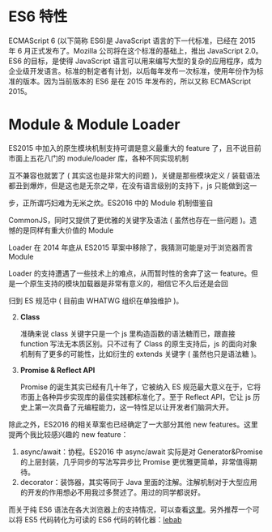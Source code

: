 # ES6 特性

ECMAScript 6 (以下简称 ES6)是 JavaScript 语言的下一代标准，已经在 2015 年 6 月正式发布了。Mozilla 公司将在这个标准的基础上，推出 JavaScript 2.0。ES6 的目标，是使得 JavaScript 语言可以用来编写大型的复杂的应用程序，成为企业级开发语言。标准的制定者有计划，以后每年发布一次标准，使用年份作为标准的版本。因为当前版本的 ES6 是在 2015 年发布的，所以又称 ECMAScript 2015。

# **Module & Module Loader**

ES2015 中加入的原生模块机制支持可谓是意义最重大的 feature 了，且不说目前市面上五花八门的 module/loader 库，各种不同实现机制

互不兼容也就罢了 ( 其实这也是非常大的问题 )，关键是那些模块定义 / 装载语法都丑到爆炸，但是这也是无奈之举，在没有语言级别的支持下，js 只能做到这一

步，正所谓巧妇难为无米之炊。ES2016 中的 Module 机制借鉴自

CommonJS，同时又提供了更优雅的关键字及语法 ( 虽然也存在一些问题 )。遗憾的是同样有重大价值的 Module

Loader 在 2014 年底从 ES2015 草案中移除了，我猜测可能是对于浏览器而言 Module

Loader 的支持遭遇了一些技术上的难点，从而暂时性的舍弃了这一 feature。但是一个原生支持的模块加载器是非常有意义的，相信它不久后还是会回

归到 ES 规范中 ( 目前由 WHATWG 组织在单独维护 )。

2.  **Class**

    准确来说 class 关键字只是一个 js 里构造函数的语法糖而已，跟直接 function 写法无本质区别。只不过有了 Class 的原生支持后，js 的面向对象机制有了更多的可能性，比如衍生的 extends 关键字 ( 虽然也只是语法糖 )。

3.  **Promise & Reflect API**

    Promise 的诞生其实已经有几十年了，它被纳入 ES 规范最大意义在于，它将市面上各种异步实现库的最佳实践都标准化了。至于 Reflect API，它让 js 历史上第一次具备了元编程能力，这一特性足以让开发者们脑洞大开。

除此之外，ES2016 的相关草案也已经确定了一大部分其他 new features。这里提两个我比较感兴趣的 new feature：

1.  async/await：协程。ES2016 中 async/await 实际是对 Generator&Promise 的上层封装，几乎同步的写法写异步比 Promise 更优雅更简单，非常值得期待。
2.  decorator：装饰器，其实等同于 Java 里面的注解。注解机制对于大型应用的开发的作用想必不用我过多赘述了。用过的同学都说好。

而关于纯 ES6 语法在各大浏览器上的支持情况，可以查看[这里](http://kangax.github.io/compat-table/es6/)。另外推荐一个可以将 ES5 代码转化为可读的 ES6 代码的转化器：[lebab](https://github.com/mohebifar/lebab)
